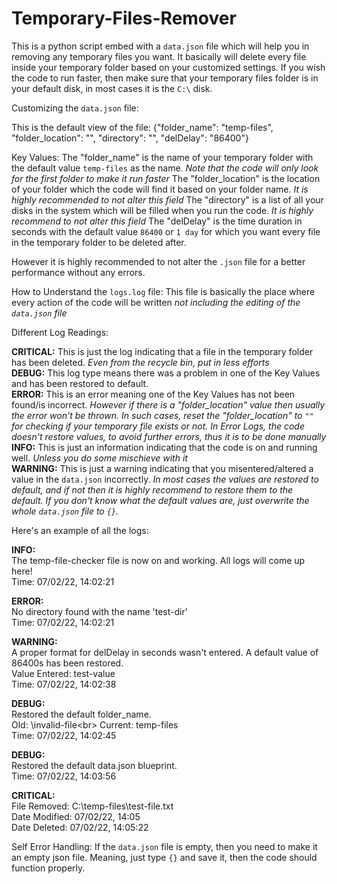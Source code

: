 # Temporary-Files-Remover
This is a python script embed with a `data.json` file which will help you in removing any temporary files you want. It basically will delete every file inside your temporary folder based on your customized settings. If you wish the code to run faster, then make sure that your temporary files folder is in your default disk, in most cases it is the `C:\` disk.

Customizing the `data.json` file:

This is the default view of the file:
{"folder_name": "temp-files", "folder_location": "", "directory": "", "delDelay": "86400"}

Key Values:
The "folder_name" is the name of your temporary folder with the default value `temp-files` as the name. *Note that the code will only look for the first folder to make it run faster*
The "folder_location" is the location of your folder which the code will find it based on your folder name. *It is highly recommended to not alter this field*
The "directory" is a list of all your disks in the system which will be filled when you run the code. *It is highly recommend to not alter this field*
The "delDelay" is the time duration in seconds with the default value `86400` or `1 day` for which you want every file in the temporary folder to be deleted after.

However it is highly recommended to not alter the `.json` file for a better performance without any errors.

How to Understand the `logs.log` file:
This file is basically the place where every action of the code will be written *not including the editing of the `data.json` file*

Different Log Readings:

**CRITICAL:** This is just the log indicating that a file in the temporary folder has been deleted. *Even from the recycle bin, put in less efforts*<br>
**DEBUG:** This log type means there was a problem in one of the Key Values and has been restored to default.<br>
**ERROR:** This is an error meaning one of the Key Values has not been found/is incorrect. *However if there is a "folder_location" value then usually the error won't be thrown. In such cases, reset the "folder_location" to `""` for checking if your temporary file exists or not. In Error Logs, the code doesn't restore values, to avoid further errors, thus it is to be done manually*<br>
**INFO:** This is just an information indicating that the code is on and running well. *Unless you do some mischieve with it*<br>
**WARNING:** This is just a warning indicating that you misentered/altered a value in the `data.json` incorrectly. *In most cases the values are restored to default, and if not then it is highly recommend to restore them to the default. If you don't know what the default values are, just overwrite the whole `data.json` file to `{}`.*

Here's an example of all the logs:

**INFO:**<br>
The temp-file-checker file is now on and working. All logs will come up here!<br>
Time: 07/02/22, 14:02:21<br>

**ERROR:**<br>
No directory found with the name 'test-dir'<br>
Time: 07/02/22, 14:02:21<br>

**WARNING:**<br>
A proper format for delDelay in seconds wasn't entered. A default value of 86400s has been restored.<br>
Value Entered: test-value<br>
Time: 07/02/22, 14:02:38<br>

**DEBUG:**<br>
Restored the default folder_name.<br>
Old: \invalid-file\<br>
Current: temp-files<br>
Time: 07/02/22, 14:02:45<br>

**DEBUG:**<br>
Restored the default data.json blueprint.<br>
Time: 07/02/22, 14:03:56<br>

**CRITICAL:**<br>
File Removed: C:\\temp-files\test-file.txt<br>
Date Modified: 07/02/22, 14:05<br>
Date Deleted: 07/02/22, 14:05:22<br>

Self Error Handling:
If the `data.json` file is empty, then you need to make it an empty json file. Meaning, just type `{}` and save it, then the code should function properly.



